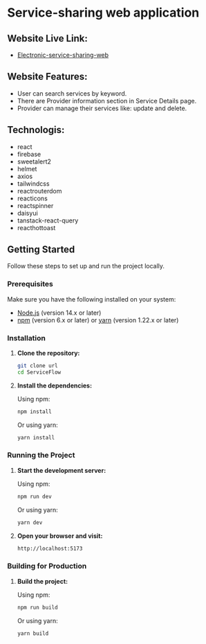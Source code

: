 <!-- # ServiceFlow
#### ServiceFlow is a simple service-sharing web application. Where users can add , update and delete his own services , watch others' services , watch service details, book any specific service , and update the current status of his service . -->
# Service-sharing web application

## Website Live Link:

-   [Electronic-service-sharing-web](https://maab-fw-assignment-11.vercel.app/)


## Website Features:
-   User can search services by keyword.
-   There are Provider information section in Service Details page.
-   Provider can manage their services like: update and delete.


<!--
-   User Friendly and eye catchy Interface.
-   User can search services by keyword.
-   There are Provider information section in Service Details page.
-   User can see their all booked services list.
-   Provider can manage their services like: update and delete.

### Category: "Electronic Item Repairing Services"
-->

## Technologis:
- react
- firebase
- sweetalert2
- helmet
- axios
- tailwindcss
- reactrouterdom
- reacticons
- reactspinner
- daisyui
- tanstack-react-query
- reacthottoast

## Getting Started

Follow these steps to set up and run the project locally.

### Prerequisites

Make sure you have the following installed on your system:

- [Node.js](https://nodejs.org/) (version 14.x or later)
- [npm](https://www.npmjs.com/) (version 6.x or later) or [yarn](https://yarnpkg.com/) (version 1.22.x or later)

### Installation

1. **Clone the repository:**

    ```sh
    git clone url
    cd ServiceFlow
    ```

2. **Install the dependencies:**

    Using npm:
    ```sh
    npm install
    ```

    Or using yarn:
    ```sh
    yarn install
    ```

### Running the Project

1. **Start the development server:**

    Using npm:
    ```sh
    npm run dev
    ```

    Or using yarn:
    ```sh
    yarn dev
    ```

2. **Open your browser and visit:**

    ```sh
    http://localhost:5173
    ```

### Building for Production

1. **Build the project:**

    Using npm:
    ```sh
    npm run build
    ```

    Or using yarn:
    ```sh
    yarn build
    ```
